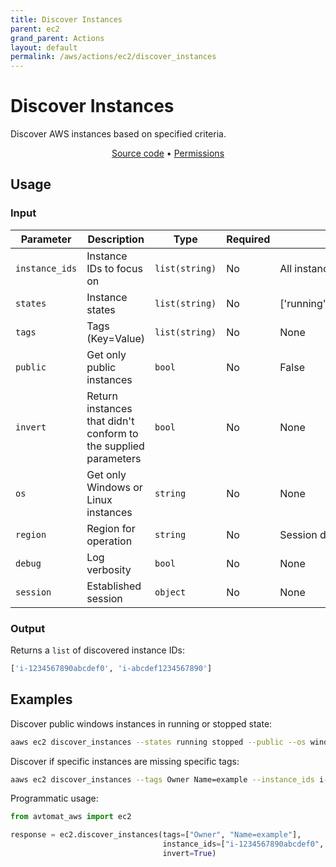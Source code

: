 ```yaml
---
title: Discover Instances
parent: ec2
grand_parent: Actions
layout: default
permalink: /aws/actions/ec2/discover_instances
---
```


# Discover Instances

Discover AWS instances based on specified criteria.

<p align="center">
   <a href="https://github.com/avtomat-hub/avtomat-aws/tree/main/avtomat_aws/ec2/discover_instances.py">Source code</a> •
   <a href="/aws/permissions/ec2/discover_instances">Permissions</a>
</p>

## Usage

### Input

| Parameter      | Description                                                     | Type           | Required | Default value                              |
|----------------|-----------------------------------------------------------------|----------------|----------|--------------------------------------------|
| `instance_ids` | Instance IDs to focus on                                        | `list(string)` | No       | All instances                              |
| `states`       | Instance states                                                 | `list(string)` | No       | ['running','stopped','pending','stopping'] |
| `tags`         | Tags (Key=Value)                                                | `list(string)` | No       | None                                       |
| `public`       | Get only public instances                                       | `bool`         | No       | False                                      |
| `invert`       | Return instances that didn't conform to the supplied parameters | `bool`         | No       | None                                       |
| `os`           | Get only Windows or Linux instances                             | `string`       | No       | None                                       |
| `region`       | Region for operation                                            | `string`       | No       | Session default                            |
| `debug`        | Log verbosity                                                   | `bool`         | No       | None                                       |
| `session`      | Established session                                             | `object`       | No       | None                                       |

### Output

Returns a `list` of discovered instance IDs:

```python
['i-1234567890abcdef0', 'i-abcdef1234567890']
```

## Examples

Discover public windows instances in running or stopped state:

```bash
aaws ec2 discover_instances --states running stopped --public --os windows
```

Discover if specific instances are missing specific tags:

```bash
aaws ec2 discover_instances --tags Owner Name=example --instance_ids i-1234567890abcdef0 i-abcdef1234567890 --invert
```

Programmatic usage:

```python
from avtomat_aws import ec2

response = ec2.discover_instances(tags=["Owner", "Name=example"],
                                  instance_ids=["i-1234567890abcdef0", "i-abcdef1234567890"],
                                  invert=True)
```